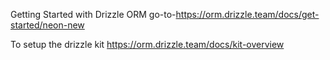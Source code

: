 Getting Started with Drizzle ORM
go-to-https://orm.drizzle.team/docs/get-started/neon-new

To setup the drizzle kit
https://orm.drizzle.team/docs/kit-overview
